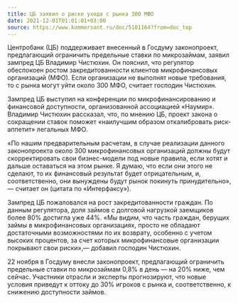 ```yaml
---
title: ЦБ заявил о риске ухода с рынка 300 МФО
date: 2021-12-01T01:01:01+03:00
source: https://www.kommersant.ru/doc/5101164?from=doc_top
---
```



Центробанк (ЦБ) поддерживает внесенный в Госдуму законопроект, предлагающий ограничить предельные ставки по микрозаймам, заявил зампред ЦБ Владимир Чистюхин. Он пояснил, что регулятор обеспокоен ростом закредитованности клиентов микрофинансовых организаций (МФО). Если организации не выполнят новые требования, то с рынка могут уйти около 300 МФО, считает господин Чистюхин.

Зампред ЦБ выступил на конференции по микрофинансированию и финансовой доступности, организованной ассоциацией «Наумир». Владимир Чистюхин рассказал, что, по мнению ЦБ, проект закона о сокращении ставок поможет «наилучшим образом откалибровать риск-аппетит» легальных МФО.

«По нашим предварительным расчетам, в случае реализации данного законопроекта около 300 микрофинансовых организаций должны будут скорректировать свои бизнес-модели под новые правила, если хотят и дальше оставаться на этом рынке. Я думаю, что если они этого не сделают, то их финансовый результат будет отрицательным, и, соответственно, они вынуждены будут рынок покинуть принудительно»,— считает он (цитата по «Интерфаксу»).

Зампред ЦБ пожаловался на рост закредитованности граждан. По данным регулятора, доля займов с долговой нагрузкой заемщиков более 80% достигла уже 44%. «Мы видим, что часть граждан, берущих займы в микрофинансовых организациях, просто не обладают достаточными возможностями по их возврату, особенно с учетом высоких процентов, за счет которых микрофинансовые организации покрывают свои риски»,— добавил господин Чистюхин.

22 ноября в Госдуму внесли законопроект, предлагающий ограничить предельные ставки по микрозаймам 0,8% в день — на 20% ниже, чем сейчас. Участники отрасли и эксперты прогнозируют, что новые условия приведут к оттоку до 30% игроков с рынка и, соответственно, к снижению доступности займов.